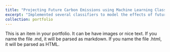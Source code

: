 ```yaml
---
title: "Projecting Future Carbon Emissions using Machine Learning Classifiers"
excerpt: "Implemented several classifiers to model the effects of future changes in U.S. light-duty vehicles on carbon emission levels. <br/> <img src="/images/aiml.jpeg" width="500">"
collection: portfolio
---
```


This is an item in your portfolio. It can be have images or nice text. If you name the file .md, it will be parsed as markdown. If you name the file .html, it will be parsed as HTML. 